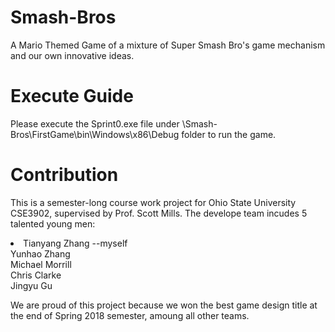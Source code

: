 # Smash-Bros
A Mario Themed Game of a mixture of Super Smash Bro's game mechanism and our own innovative ideas.

# Execute Guide
Please execute the Sprint0.exe file under \Smash-Bros\FirstGame\bin\Windows\x86\Debug folder to run the game.

# Contribution
This is a semester-long course work project for Ohio State University CSE3902, supervised by Prof. Scott Mills. The develope team incudes 5 talented young men:<br>
<li>
Tianyang Zhang --myself<br>
Yunhao Zhang<br>
Michael Morrill<br>
Chris Clarke<br>
Jingyu Gu<br>
 </li>

We are proud of this project because we won the best game design title at the end of Spring 2018 semester, amoung all other teams.
